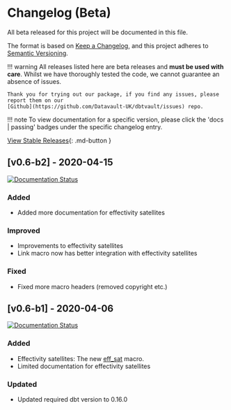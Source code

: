# Changelog (Beta)
All beta released for this project will be documented in this file.

The format is based on [Keep a Changelog](https://keepachangelog.com/en/1.0.0/),
and this project adheres to [Semantic Versioning](https://semver.org/spec/v2.0.0.html).

!!! warning
    All releases listed here are beta releases and **must be used with care**. 
    Whilst we have thoroughly tested the code, we cannot guarantee an absence of issues. 
    
    Thank you for trying out our package, if you find any issues, please report them on our 
    [Github](https://github.com/Datavault-UK/dbtvault/issues) repo.

!!! note
    To view documentation for a specific version, please click the 'docs | passing' badges under the specific changelog entry. 

[View Stable Releases](stable.md){: .md-button }

## [v0.6-b2] - 2020-04-15
[![Documentation Status](https://readthedocs.org/projects/dbtvault/badge/?version=v0.6-b2)](https://dbtvault.readthedocs.io/en/v0.6-b2/?badge=v0.6-b2)

### Added
- Added more documentation for effectivity satellites

### Improved
- Improvements to effectivity satellites
- Link macro now has better integration with effectivity satellites 

### Fixed
- Fixed more macro headers (removed copyright etc.)

## [v0.6-b1] - 2020-04-06
[![Documentation Status](https://readthedocs.org/projects/dbtvault/badge/?version=v0.6-b1)](https://dbtvault.readthedocs.io/en/v0.6-b1/?badge=v0.6-b1)

### Added

- Effectivity satellites: The new [eff_sat](../macros.md#eff_sat) macro.
- Limited documentation for effectivity satellites

### Updated
- Updated required dbt version to 0.16.0